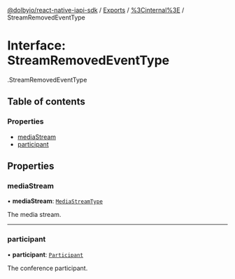 [@dolbyio/react-native-iapi-sdk](../README.md) / [Exports](../modules.md) / [%3Cinternal%3E](../modules/_internal_.md) / StreamRemovedEventType

# Interface: StreamRemovedEventType

[<internal>](../modules/_internal_.md).StreamRemovedEventType

## Table of contents

### Properties

- [mediaStream](_internal_.StreamRemovedEventType.md#mediastream)
- [participant](_internal_.StreamRemovedEventType.md#participant)

## Properties

### mediaStream

• **mediaStream**: [`MediaStreamType`](../enums/_internal_.MediaStreamType.md)

The media stream.

___

### participant

• **participant**: [`Participant`](_internal_.Participant.md)

The conference participant.
